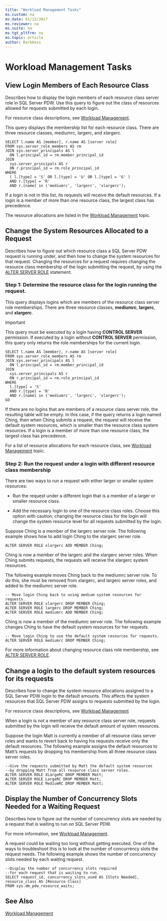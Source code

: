 ```yaml
---
title: "Workload Management Tasks"
ms.custom: na
ms.date: 01/12/2017
ms.reviewer: na
ms.suite: na
ms.tgt_pltfrm: na
ms.topic: article
author: BarbKess
---
```

# Workload Management Tasks

## View Login Members of Each Resource Class
Describes how to display the login members of each resource class server role in SQL Server PDW. Use this query to figure out the class of resources allowed for requests submitted by each login.  
  
For resource class descriptions, see [Workload Management](workload-management.md).  
  
This query displays the membership list for each resource class. There are three resource classes, mediumrc, largerc, and xlargerc.  
  
```  
SELECT l.name AS [member], r.name AS [server role]  
FROM sys.server_role_members AS rm  
JOIN sys.server_principals AS l  
  ON l.principal_id = rm.member_principal_id  
JOIN  
  sys.server_principals AS r  
  ON r.principal_id = rm.role_principal_id  
WHERE  
  ( l.[type] = 'S' OR l.[type] = 'U' OR l.[type] = 'G' )  
  AND r.[type] = 'R'  
  AND r.[name] in ('mediumrc', 'largerc', 'xlargerc');  
```  
  
If a login is not in this list, its requests will receive the default resources. If a login is a member of more than one resource class, the largest class has precedence.  
  
The resource allocations are listed in the [Workload Management](workload-management.md) topic.  
  
## Change the System Resources Allocated to a Request
Describes how to figure out which resource class a SQL Server PDW request is running under, and then how to change the system resources for that request. Changing the resources for a request requires changing the resource class membership of the login submitting the request, by using the [ALTER SERVER ROLE](https://msdn.microsoft.com/library/ee677634.aspx) statement.  
  
### Step 1: Determine the resource class for the login running the request.  
This query displays logins which are members of the resource class server role memberships. There are three resource classes, **mediumrc**, **largerc**, and **xlargerc**.  
  
> [!IMPORTANT]  
> This query must be executed by a login having **CONTROL SERVER** permission. If executed by a login without **CONTROL SERVER** permission, this query only returns the role memberships for the current login.  
  
```  
SELECT l.name AS [member], r.name AS [server role]  
FROM sys.server_role_members AS rm  
JOIN sys.server_principals AS l  
  ON l.principal_id = rm.member_principal_id  
JOIN  
  sys.server_principals AS r  
  ON r.principal_id = rm.role_principal_id  
WHERE  
  l.[type] = 'S'   
  AND r.[type] = 'R'  
  AND r.[name] in ('mediumrc', 'largerc', 'xlargerc');  
GO  
```  
  
If there are no logins that are members of a resource class server role, the resulting table will be empty. In this case, if the query returns a login named Ching, then when Ching submits a request, the request will receive the default system resources, which is smaller than the resource class system resources. If a login is a member of more than one resource class, the largest class has precedence.  
  
For a list of resource allocations for each resource class, see [Workload Management](workload-management.md) topic.  
  
### Step 2: Run the request under a login with different resource class membership  
There are two ways to run a request with either larger or smaller system resources:  
  
-   Run the request under a different login that is a member of a larger or smaller resource class.  
  
-   Add the necessary login to one of the resource class roles. Choose this option with caution; changing the resource class for the login will change the system resource level for all requests submitted by the login.  
  
Suppose Ching is a member of the largerc server role. The following example shows how to add login Ching to the xlargerc server role.  
  
```  
ALTER SERVER ROLE xlargerc ADD MEMBER Ching;  
```  
  
Ching is now a member of the largerc and the xlargerc server roles. When Ching submits requests, the requests will receive the xlargerc system resources.  
  
The following example moves Ching back to the mediumrc server role.  To do this, she must be removed from xlargerc, and largerc server roles, and added to the mediumrc server role.  
  
```  
-- Move login Ching back to using medium system resources for requests.  
ALTER SERVER ROLE xlargerc DROP MEMBER Ching;  
ALTER SERVER ROLE largerc DROP MEMBER Ching;  
ALTER SERVER ROLE mediumrc ADD MEMBER Ching;  
```  
  
Ching is now a member of the mediumrc server role.  The following example changes Ching to have the default system resources for her requests.  
  
```  
-- Move login Ching to use the default system resources for requests.  
ALTER SERVER ROLE mediumrc DROP MEMBER Ching;  
```  
  
For more information about changing resource class role membership, see [ALTER SERVER ROLE](https://msdn.microsoft.com/library/ee677634.aspx).  

## Change a login to the default system resources for its requests
Describes how to change the system resource allocations assigned to a SQL Server PDW login to the default amounts. This affects the system resources that SQL Server PDW assigns to requests submitted by the login.  
  
For resource class descriptions, see [Workload Management](workload-management.md)  
  
When a login is not a member of any resource class server role, requests submitted by the login will receive the default amount of system resources.  
  
Suppose the login Matt is currently a member of all resource class server roles and wants to revert back to having his requests receive only the default resources.  The following example assigns the default resources to Matt’s requests by dropping his membership from all three resource class server roles.  
  
```  
--Give the requests submitted by Matt the default system resources   
--by dropping Matt from all resource class server roles.  
ALTER SERVER ROLE XLargeRC DROP MEMBER Matt;  
ALTER SERVER ROLE LargeRC DROP MEMBER Matt;  
ALTER SERVER ROLE MediumRC DROP MEMBER Matt;  
```  
  
## Display the Number of Concurrency Slots Needed for a Waiting Request
Describes how to figure out the number of concurrency slots are needed by a request that is waiting to run on SQL Server PDW.  
  
For more information, see [Workload Management](workload-management.md).  
  
A request could be waiting too long without getting executed. One of the ways to troubleshoot this is to look at the number of concurrency slots the request needs.  The following example shows the number of concurrency slots needed by each waiting request.  
  
```  
--Display the number of concurrency slots required   
--for each request that is waiting to run.  
SELECT request_id, concurrency_slots_used AS [Slots Needed], resource_class AS [Resource Class]  
FROM sys.dm_pdw_resource_waits;  
```  
  
  
## See Also  
[Workload Management](workload-management.md)  
  
